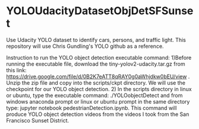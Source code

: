 # YOLOUdacityDatasetObjDetSFSunset
Use Udacity YOLO dataset to identify cars, persons, and traffic light.  This repository will use Chris Gundling's YOLO github 
as a reference.

Instruction to run the YOLO object detection executable command:
1)Before running the executable file, download the tiny-yolov2-udacity.tar.gz from this link:  https://drive.google.com/file/d/0B2K7eATT8qRAY0g0aWhjdkw0bEU/view .  Unzip the zip file and copy into the scripts/ckpt directory.  We will use the checkpoint
for our YOLO object detection.
2) In the scripts directory in linux or ubuntu, type the executable command: ./YOLOobjectDetect and from windows anaconda prompt or linux or ubuntu prompt in the same directory type:  jupyter notebook pedestrianDetection.ipynb.  This command will produce 
YOLO object detection videos from the videos I took from the San Francisco Sunset District.
